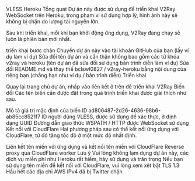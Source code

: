 VLESS Heroku
Tổng quat
Dự án này được sử dụng để triển khai V2Ray WebSocket trên Heroku, trong phạm vi sử dụng hợp lý, hình ảnh này sẽ không bị chặn do lượng tài nguyên lớn.

Sau khi triển khai, mỗi khi bạn khởi động ứng dụng, V2Ray đang chạy sẽ luôn là phiên bản mới nhất.

triển khai
bươc chân
Chuyển dự án này vào tài khoản GitHub của bạn (lấy ví dụ làm ví dụ)
Sửa đổi tên dự án và cẩn thận không bao gồm các từ khóa v2ray và heroku (tên dự án đã sửa đổi sử dụng bản trình diễn làm ví dụ)
Sửa đổi README.md và thay thế bclswl0827 / v2ray-heroku bằng nội dung của riêng bạn (chẳng hạn như ví dụ / bản trình diễn)
Triển khai

Quay lại trang chủ dự án, nhấp vào liên kết ở trên để triển khai V2Ray
Biến đổi
Các tên biến cần được đặt trong quá trình triển khai được giải thích như sau.

Mô tả giá trị mặc định của biến
ID ad806487-2d26-4636-98b6-ab85cc8521f7 ID người dùng VLESS, được sử dụng để xác thực, ở định dạng UUID
Đường dẫn giao thức WSPATH / HTTP được WebSocket sử dụng
Kết nối với CloudFlare
Hai phương pháp sau có thể kết nối ứng dụng với CloudFlare, từ đó tăng tốc độ ở một mức độ nhất định.

Liên kết tên miền với ứng dụng và kết nối tên miền với CloudFlare
Reverse proxy qua CloudFlare worker
Lưu ý
Vui lòng không lạm dụng dự án này, các dịch vụ miễn phí như Heroku rất hiếm, hãy sử dụng và trân trọng
Nếu bạn sử dụng tên miền để kết nối với CloudFlare, vui lòng xem xét bật TLS 1.3
Hầu hết các địa chỉ AWS IPv4 đã bị Twitter chặn
